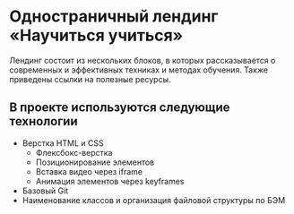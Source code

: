 # Одностраничный лендинг «Научиться учиться»

Лендинг состоит из нескольких блоков, в которых рассказывается о современных и эффективных техниках и методах обучения.
Также приведены ссылки на полезные ресурсы.

## В проекте используются следующие технологии

* Верстка HTML и CSS
    + Флексбокс-верстка
    + Позиционирование элементов
    + Вставка видео через iframe
    + Анимация элементов через keyframes
* Базовый Git
* Наименование классов и организация файловой структуры по БЭМ